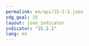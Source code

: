```yaml
---
permalink: en/api/15-2-1.json
sdg_goal: 15
layout: json_indicator
indicator: "15.2.1"
lang: en
---
```

